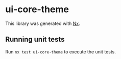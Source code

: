 # ui-core-theme

This library was generated with [Nx](https://nx.dev).

## Running unit tests

Run `nx test ui-core-theme` to execute the unit tests.
